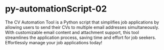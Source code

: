 # py-automationScript-02
The CV Automation Tool is a Python script that simplifies job applications by allowing users to send their CVs to multiple email addresses simultaneously. With customizable email content and attachment support, this tool streamlines the application process, saving time and effort for job seekers. Effortlessly manage your job applications today!
